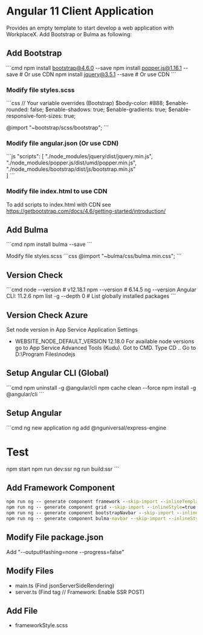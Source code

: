 # Angular 11 Client Application
Provides an empty template to start develop a web application with WorkplaceX. Add Bootstrap or Bulma as following:

## Add Bootstrap
´´´cmd
npm install bootstrap@4.6.0 --save
npm install popper.js@1.16.1 --save # Or use CDN
npm install jquery@3.5.1 --save # Or use CDN
´´´

### Modify file styles.scss
´´´css
// Your variable overrides (Bootstrap)
$body-color: #888;
$enable-rounded: false;
$enable-shadows: true;
$enable-gradients: true;
$enable-responsive-font-sizes: true;

@import "~bootstrap/scss/bootstrap";
´´´

### Modify file angular.json (Or use CDN)
´´´js
"scripts": [
    "./node_modules/jquery/dist/jquery.min.js",
    "./node_modules/popper.js/dist/umd/popper.min.js",
    "./node_modules/bootstrap/dist/js/bootstrap.min.js"              
]
´´´

### Modify file index.html to use CDN
To add scripts to index.html with CDN see https://getbootstrap.com/docs/4.6/getting-started/introduction/

## Add Bulma
´´´cmd
npm install bulma --save
´´´

Modify file styles.scss
´´´css
@import "~bulma/css/bulma.min.css";
´´´

## Version Check
´´´cmd
node --version # v12.18.1
npm --version # 6.14.5
ng --version Angular CLI: 11.2.6
npm list -g --depth 0 # List globally installed packages
´´´

## Version Check Azure
Set node version in App Service Application Settings
* WEBSITE_NODE_DEFAULT_VERSION 12.18.0
For available node versions go to App Service Advanced Tools (Kudu). Got to CMD. Type CD .. Go to D:\Program Files\nodejs

## Setup Angular CLI (Global)
´´´cmd
npm uninstall -g @angular/cli
npm cache clean --force
npm install -g @angular/cli
´´´

## Setup Angular
´´´cmd
ng new application
ng add @nguniversal/express-engine
# Test
npm start
npm run dev:ssr
ng run build:ssr
´´´

## Add Framework Component
```cmd
npm run ng -- generate component framework --skip-import --inlineTemplate=true --inlineStyle=true --skipTests=true
npm run ng -- generate component grid --skip-import --inlineStyle=true --skipTests=true
npm run ng -- generate component bootstrapNavbar --skip-import --inlineStyle=true --skipTests=true
npm run ng -- generate component bulma-navbar --skip-import --inlineStyle=true --skipTests=true
```

## Modify File package.json
Add "--outputHashing=none --progress=false"

## Modify Files
* main.ts (Find jsonServerSideRendering)
* server.ts (Find tag // Framework: Enable SSR POST)

## Add File
* frameworkStyle.scss
